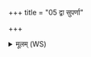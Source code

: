 +++
title = "05 द्वा सुपर्णा"

+++
<details><summary>मूलम् (WS)</summary>

द्वा सुपर्णा सयुजा सखायाः समानं वृक्षं परि षस्वजाते।  
तयोरन्यः पिप्पलं स्वाद्वत्यनश्नन्नन्यो अभि चाकशीति ॥ १० ॥
</details>